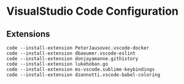 # VisualStudio Code Configuration

## Extensions

```
code --install-extension PeterJausovec.vscode-docker
code --install-extension dbaeumer.vscode-eslint
code --install-extension donjayamanne.githistory
code --install-extension lukehoban.go
code --install-extension ms-vscode.sublime-keybindings
code --install-extension dzannotti.vscode-babel-coloring
```

